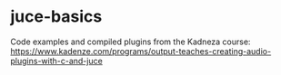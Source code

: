 # juce-basics

Code examples and compiled plugins from the Kadneza course: https://www.kadenze.com/programs/output-teaches-creating-audio-plugins-with-c-and-juce
